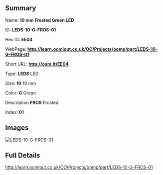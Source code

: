 

## Summary
 
Name: __10 mm Frosted Green LED__

ID: __LEDS-10-G-FROS-01__

Hex ID: __EE04__

WebPage: __http://learn.oomlout.co.uk/OO/Projects/oomp/part/LEDS-10-G-FROS-01__

Short URL: __http://oom.lt/EE04__


Type: __LEDS__ LED 

Size: __10__ 10 mm 

Color: __G__ Green 

Description __FROS__ Frosted 

Index: __01__


## Images
![LEDS-10-G-FROS-01](http://oomlout.com/oomp-gen/parts/LEDS-10-G-FROS-01/LEDS-10-G-FROS-01_420.jpg)



## Full Details

 http://learn.oomlout.co.uk/OO/Projects/oomp/part/LEDS-10-G-FROS-01














